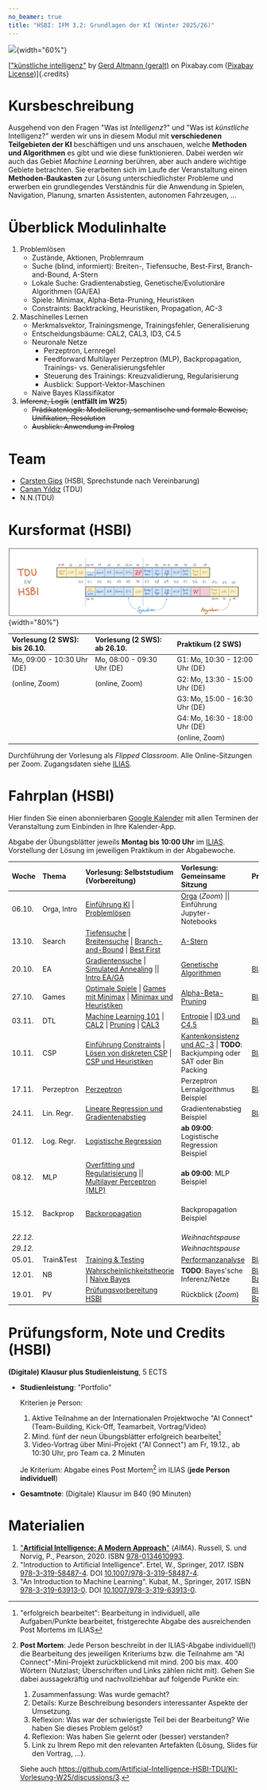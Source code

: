 ```yaml
---
no_beamer: true
title: "HSBI: IFM 3.2: Grundlagen der KI (Winter 2025/26)"
---
```


![](https://cdn.pixabay.com/photo/2018/09/27/09/22/artificial-intelligence-3706562_1280.jpg){width="60%"}

[["künstliche
intelligenz"](https://pixabay.com/de/illustrations/k%c3%bcnstliche-intelligenz-netzwerk-3706562/)
by [Gerd Altmann (geralt)](https://pixabay.com/de/users/geralt-9301/) on Pixabay.com
([Pixabay License](https://pixabay.com/de/service/license/))]{.credits}

# Kursbeschreibung

Ausgehend von den Fragen "Was ist *Intelligenz*?" und "Was ist *künstliche*
Intelligenz?" werden wir uns in diesem Modul mit **verschiedenen Teilgebieten der
KI** beschäftigen und uns anschauen, welche **Methoden und Algorithmen** es gibt und
wie diese funktionieren. Dabei werden wir auch das Gebiet *Machine Learning*
berühren, aber auch andere wichtige Gebiete betrachten. Sie erarbeiten sich im Laufe
der Veranstaltung einen **Methoden-Baukasten** zur Lösung unterschiedlichster
Probleme und erwerben ein grundlegendes Verständnis für die Anwendung in Spielen,
Navigation, Planung, smarten Assistenten, autonomen Fahrzeugen, ...

# Überblick Modulinhalte

1.  Problemlösen
    -   Zustände, Aktionen, Problemraum
    -   Suche (blind, informiert): Breiten-, Tiefensuche, Best-First,
        Branch-and-Bound, A-Stern
    -   Lokale Suche: Gradientenabstieg, Genetische/Evolutionäre Algorithmen (GA/EA)
    -   Spiele: Minimax, Alpha-Beta-Pruning, Heuristiken
    -   Constraints: Backtracking, Heuristiken, Propagation, AC-3
2.  Maschinelles Lernen
    -   Merkmalsvektor, Trainingsmenge, Trainingsfehler, Generalisierung
    -   Entscheidungsbäume: CAL2, CAL3, ID3, C4.5
    -   Neuronale Netze
        -   Perzeptron, Lernregel
        -   Feedforward Multilayer Perzeptron (MLP), Backpropagation, Trainings-
            vs. Generalisierungsfehler
        -   Steuerung des Trainings: Kreuzvalidierung, Regularisierung
        -   Ausblick: Support-Vektor-Maschinen
    -   Naive Bayes Klassifikator
3.  ~~Inferenz, Logik~~ (**entfällt im W25**)
    -   ~~Prädikatenlogik: Modellierung, semantische und formale Beweise,
        Unifikation, Resolution~~
    -   ~~Ausblick: Anwendung in Prolog~~

# Team

-   [Carsten
    Gips](https://www.hsbi.de/minden/ueber-uns/personenverzeichnis/carsten-gips)
    (HSBI, Sprechstunde nach Vereinbarung)
-   [Canan Yıldız](http://people.tau.edu.tr/people.show/cananyildiz/de) (TDU)
-   N.N.(TDU)

# Kursformat (HSBI)

![](admin/images/fahrplan.png){width="80%"}

| Vorlesung (2 SWS): bis 26.10. | Vorlesung (2 SWS): ab 26.10. | Praktikum (2 SWS)              |
|:------------------------------|:-----------------------------|:-------------------------------|
| Mo, 09:00 - 10:30 Uhr (DE)    | Mo, 08:00 - 09:30 Uhr (DE)   | G1: Mo, 10:30 - 12:00 Uhr (DE) |
| (online, Zoom)                | (online, Zoom)               | G2: Mo, 13:30 - 15:00 Uhr (DE) |
|                               |                              | G3: Mo, 15:00 - 16:30 Uhr (DE) |
|                               |                              | G4: Mo, 16:30 - 18:00 Uhr (DE) |
|                               |                              | (online, Zoom)                 |

Durchführung der Vorlesung als *Flipped Classroom*. Alle Online-Sitzungen per Zoom.
Zugangsdaten siehe [ILIAS](https://www.hsbi.de/elearning/goto.php/crs/1555856).

# Fahrplan (HSBI)

Hier finden Sie einen abonnierbaren [Google
Kalender](https://calendar.google.com/calendar/ical/552fdc6c19e64eda7b36b2d16a88bf4b7e593af2c520afbe1aeeb0bb4f43107d%40group.calendar.google.com/public/basic.ics)
mit allen Terminen der Veranstaltung zum Einbinden in Ihre Kalender-App.

Abgabe der Übungsblätter jeweils **Montag bis 10:00 Uhr** im
[ILIAS](https://www.hsbi.de/elearning/goto.php/exc/1582797).
Vorstellung der Lösung im jeweiligen Praktikum in der Abgabewoche.

| Woche    | Thema       | Vorlesung: Selbststudium (Vorbereitung)                                                                                                                                                                                        | Vorlesung: Gemeinsame Sitzung                                                                                                                      | Praktikum                                               | AI Connect                                            |
|:---------|:------------|:-------------------------------------------------------------------------------------------------------------------------------------------------------------------------------------------------------------------------------|:---------------------------------------------------------------------------------------------------------------------------------------------------|:--------------------------------------------------------|:------------------------------------------------------|
| 06.10.   | Orga, Intro | [Einführung KI](lecture/intro/intro1-overview.md) \| [Problemlösen](lecture/intro/intro2-problemsolving.md)                                                                                                                    | [Orga](https://github.com/Artificial-Intelligence-HSBI-TDU/KI-Vorlesung-W25/blob/master/readme_hsbi.md) (*Zoom*) \|\| Einführung Jupyter-Notebooks |                                                         |                                                       |
| 13.10.   | Search      | [Tiefensuche](lecture/searching/search1-dfs.md) \| [Breitensuche](lecture/searching/search2-bfs.md) \| [Branch-and-Bound](lecture/searching/search3-branchandbound.md) \| [Best First](lecture/searching/search4-bestfirst.md) | [A-Stern](lecture/searching/search5-astar.md)                                                                                                      |                                                         |                                                       |
| 20.10.   | EA          | [Gradientensuche](lecture/searching/search6-gradient.md) \| [Simulated Annealing](lecture/searching/search7-annealing.md) \|\| [Intro EA/GA](lecture/ea/ea1-intro.md)                                                          | [Genetische Algorithmen](lecture/ea/ea2-ga.md)                                                                                                     | [Blatt: Suche](homework/sheet-search.md)                |                                                       |
| 27.10.   | Games       | [Optimale Spiele](lecture/games/games1-intro.md) \| [Games mit Minimax](lecture/games/games2-minimax.md) \| [Minimax und Heuristiken](lecture/games/games3-heuristics.md)                                                      | [Alpha-Beta-Pruning](lecture/games/games4-alphabeta.md)                                                                                            | [Blatt: EA/GA](homework/sheet-ea.md)                    |                                                       |
| 03.11.   | DTL         | [Machine Learning 101](lecture/dtl/dtl1-mlbasics.md) \| [CAL2](lecture/dtl/dtl2-cal2.md) \| [Pruning](lecture/dtl/dtl3-pruning.md) \| [CAL3](lecture/dtl/dtl4-cal3.md)                                                         | [Entropie](lecture/dtl/dtl5-entropy.md) \| [ID3 und C4.5](lecture/dtl/dtl6-id3.md)                                                                 | [Blatt: Games](homework/sheet-games.md)                 |                                                       |
| 10.11.   | CSP         | [Einführung Constraints](lecture/csp/csp1-intro.md) \| [Lösen von diskreten CSP](lecture/csp/csp2-backtrackingsearch.md) \| [CSP und Heuristiken](lecture/csp/csp3-heuristics.md)                                              | [Kantenkonsistenz und AC-3](lecture/csp/csp4-ac3.md) \| **TODO**: Backjumping oder SAT oder Bin Packing                                            | [Blatt: DTL](homework/sheet-dtl.md)                     |                                                       |
| 17.11.   | Perzeptron  | [Perzeptron](lecture/nn/nn01-perceptron.md)                                                                                                                                                                                    | Perzeptron Lernalgorithmus Beispiel                                                                                                                | [Blatt: CSP](homework/sheet-csp.md)                     |                                                       |
| 24.11.   | Lin. Regr.  | [Lineare Regression und Gradientenabstieg](lecture/nn/nn02-linear-regression.md)                                                                                                                                               | Gradientenabstieg Beispiel                                                                                                                         | [Blatt: Perzeptron](homework/sheet-nn-perceptron.md)    |                                                       |
| 01.12.   | Log. Regr.  | [Logistische Regression](lecture/nn/nn03-logistic-regression.md)                                                                                                                                                               | **ab 09:00**: Logistische Regression Beispiel                                                                                                      |                                                         | **Mo, 01.12., 08:00 Uhr: Kick-Off und Team-Building** |
| 08.12.   | MLP         | [Overfitting und Regularisierung](lecture/nn/nn04-overfitting.md) \|\| [Multilayer Perceptron (MLP)](lecture/nn/nn05-mlp.md)                                                                                                   | **ab 09:00**: MLP Beispiel                                                                                                                         |                                                         | **Mo, 08.12., 08:00 Uhr: Project Launch**             |
| 15.12.   | Backprop    | [Backpropagation](lecture/nn/nn06-backprop.md)                                                                                                                                                                                 | Backpropagation Beispiel                                                                                                                           |                                                         | **Fr, 19.12., 10:30 Uhr: Team-Präsentationen**        |
| *22.12.* |             |                                                                                                                                                                                                                                | *Weihnachtspause*                                                                                                                                  |                                                         |                                                       |
| *29.12.* |             |                                                                                                                                                                                                                                | *Weihnachtspause*                                                                                                                                  |                                                         |                                                       |
| 05.01.   | Train&Test  | [Training & Testing](lecture/nn/nn07-training-testing.md)                                                                                                                                                                      | [Performanzanalyse](lecture/nn/nn08-testing.md)                                                                                                    | [Blatt: MLP](homework/sheet-nn-mlp.md)                  |                                                       |
| 12.01.   | NB          | [Wahrscheinlichkeitstheorie](lecture/naivebayes/nb1-probability.md) \| [Naive Bayes](lecture/naivebayes/nb2-naivebayes.md)                                                                                                     | **TODO**: Bayes'sche Inferenz/Netze                                                                                                                | [Blatt: Backpropagation](homework/sheet-nn-backprop.md) |                                                       |
| 19.01.   | PV          | [Prüfungsvorbereitung HSBI](admin/exams-hsbi.md)                                                                                                                                                                               | Rückblick (*Zoom*)                                                                                                                                 | [Blatt: Naive Bayes](homework/sheet-nb.md)              |                                                       |

# Prüfungsform, Note und Credits (HSBI)

**(Digitale) Klausur plus Studienleistung**, 5 ECTS

-   **Studienleistung**: "Portfolio"

    Kriterien je Person:

    1.  Aktive Teilnahme an der Internationalen Projektwoche "AI Connect"
        (Team-Building, Kick-Off, Teamarbeit, Vortrag/Video)
    2.  Mind. fünf der neun Übungsblätter erfolgreich bearbeitet[^1]
    3.  Video-Vortrag über Mini-Projekt ("AI Connect") am Fr, 19.12., ab 10:30 Uhr,
        pro Team ca. 2 Minuten

    Je Kriterium: Abgabe eines Post Mortem[^2] im ILIAS (**jede Person
    individuell**)

-   **Gesamtnote**: (Digitale) Klausur im B40 (90 Minuten)

[^1]: "erfolgreich bearbeitet": Bearbeitung in individuell, alle Aufgaben/Punkte
    bearbeitet, fristgerechte Abgabe des ausreichenden Post Mortems im ILIAS

[^2]: **Post Mortem**: Jede Person beschreibt in der ILIAS-Abgabe individuell(!) die
    Bearbeitung des jeweiligen Kriteriums bzw. die Teilnahme am
    "AI Connect"-Mini-Projekt zurückblickend mit mind. 200 bis max. 400 Wörtern
    (Nutzlast; Überschriften und Links zählen nicht mit). Gehen Sie dabei
    aussagekräftig und nachvollziehbar auf folgende Punkte ein:

    1.  Zusammenfassung: Was wurde gemacht?
    2.  Details: Kurze Beschreibung besonders interessanter Aspekte der Umsetzung.
    3.  Reflexion: Was war der schwierigste Teil bei der Bearbeitung? Wie haben Sie
        dieses Problem gelöst?
    4.  Reflexion: Was haben Sie gelernt oder (besser) verstanden?
    5.  Link zu Ihrem Repo mit den relevanten Artefakten (Lösung, Slides für den
        Vortrag, ...).

    Siehe auch
    https://github.com/Artificial-Intelligence-HSBI-TDU/KI-Vorlesung-W25/discussions/3.

# Materialien

1.  ["**Artificial Intelligence: A Modern Approach**"](http://aima.cs.berkeley.edu/)
    (*AIMA*). Russell, S. und Norvig, P., Pearson, 2020. ISBN
    [978-0134610993](https://fhb-bielefeld.digibib.net/openurl?isbn=978-0134610993).
2.  "Introduction to Artificial Intelligence". Ertel, W., Springer, 2017. ISBN
    [978-3-319-58487-4](https://fhb-bielefeld.digibib.net/openurl?isbn=978-3-319-58487-4).
    DOI [10.1007/978-3-319-58487-4](https://doi.org/10.1007/978-3-319-58487-4).
3.  "An Introduction to Machine Learning". Kubat, M., Springer, 2017. ISBN
    [978-3-319-63913-0](https://fhb-bielefeld.digibib.net/openurl?isbn=978-3-319-63913-0).
    DOI [10.1007/978-3-319-63913-0](https://doi.org/10.1007/978-3-319-63913-0).
